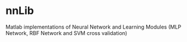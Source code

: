 # nnLib
Matlab implementations of Neural Network and Learning Modules (MLP Network, RBF Network and SVM cross validation)
